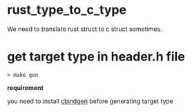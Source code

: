 # rust_type_to_c_type
We need to translate rust struct to c struct sometimes.

# get target type in header.h file

```
> make gen
```

**requirement**

you need to install [cbindgen](https://github.com/eqrion/cbindgen) before generating target type